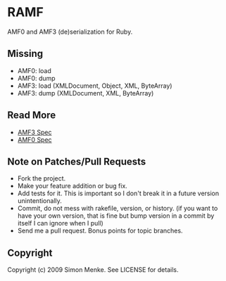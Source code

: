 # RAMF

AMF0 and AMF3 (de)serialization for Ruby.

## Missing

* AMF0: load
* AMF0: dump
* AMF3: load (XMLDocument, Object, XML, ByteArray)
* AMF3: dump (XMLDocument, XML, ByteArray)


## Read More

* [AMF3 Spec][amf3]
* [AMF0 Spec][amf0]


## Note on Patches/Pull Requests

* Fork the project.
* Make your feature addition or bug fix.
* Add tests for it. This is important so I don't break it in a
  future version unintentionally.
* Commit, do not mess with rakefile, version, or history.
  (if you want to have your own version, that is fine but
  bump version in a commit by itself I can ignore when I pull)
* Send me a pull request. Bonus points for topic branches.

## Copyright

Copyright (c) 2009 Simon Menke. See LICENSE for details.


  [amf3]: http://download.macromedia.com/pub/labs/amf/amf3_spec_121207.pdf
  [amf0]: http://opensource.adobe.com/wiki/download/attachments/1114283/amf0_spec_121207.pdf